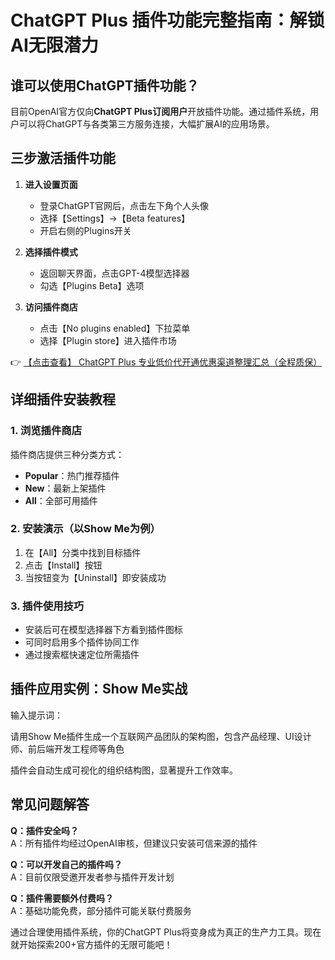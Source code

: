 # ChatGPT Plus 插件功能完整指南：解锁AI无限潜力

## 谁可以使用ChatGPT插件功能？
目前OpenAI官方仅向**ChatGPT Plus订阅用户**开放插件功能。通过插件系统，用户可以将ChatGPT与各类第三方服务连接，大幅扩展AI的应用场景。

## 三步激活插件功能
1. **进入设置页面**
   - 登录ChatGPT官网后，点击左下角个人头像
   - 选择【Settings】→【Beta features】
   - 开启右侧的Plugins开关

2. **选择插件模式**
   - 返回聊天界面，点击GPT-4模型选择器
   - 勾选【Plugins Beta】选项

3. **访问插件商店**
   - 点击【No plugins enabled】下拉菜单
   - 选择【Plugin store】进入插件市场

👉 [【点击查看】 ChatGPT Plus 专业低价代开通优惠渠道整理汇总（全程质保）](https://bit.ly/DaiKai)

## 详细插件安装教程
### 1. 浏览插件商店
插件商店提供三种分类方式：
- **Popular**：热门推荐插件
- **New**：最新上架插件
- **All**：全部可用插件

### 2. 安装演示（以Show Me为例）
1. 在【All】分类中找到目标插件
2. 点击【Install】按钮
3. 当按钮变为【Uninstall】即安装成功

### 3. 插件使用技巧
- 安装后可在模型选择器下方看到插件图标
- 可同时启用多个插件协同工作
- 通过搜索框快速定位所需插件

## 插件应用实例：Show Me实战
输入提示词：

请用Show Me插件生成一个互联网产品团队的架构图，包含产品经理、UI设计师、前后端开发工程师等角色

插件会自动生成可视化的组织结构图，显著提升工作效率。

## 常见问题解答
**Q：插件安全吗？**  
A：所有插件均经过OpenAI审核，但建议只安装可信来源的插件

**Q：可以开发自己的插件吗？**  
A：目前仅限受邀开发者参与插件开发计划

**Q：插件需要额外付费吗？**  
A：基础功能免费，部分插件可能关联付费服务

通过合理使用插件系统，你的ChatGPT Plus将变身成为真正的生产力工具。现在就开始探索200+官方插件的无限可能吧！